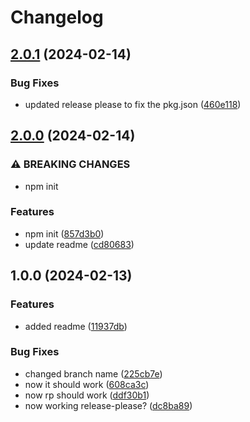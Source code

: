 # Changelog

## [2.0.1](https://github.com/tristan-valar/release-please/compare/v2.0.0...v2.0.1) (2024-02-14)


### Bug Fixes

* updated release please to fix the pkg.json ([460e118](https://github.com/tristan-valar/release-please/commit/460e1181362481216a74e406969746c3c56248a1))

## [2.0.0](https://github.com/tristan-valar/release-please/compare/v1.0.0...v2.0.0) (2024-02-14)


### ⚠ BREAKING CHANGES

* npm init

### Features

* npm init ([857d3b0](https://github.com/tristan-valar/release-please/commit/857d3b01696d0a8511e48113b606f51f00fe3faa))
* update readme ([cd80683](https://github.com/tristan-valar/release-please/commit/cd80683f75ee8be5e3d7989cf708818a15185c3b))

## 1.0.0 (2024-02-13)


### Features

* added readme ([11937db](https://github.com/tristan-valar/release-please/commit/11937db61afd37c38bcf94e1f985a6f68dcd882c))


### Bug Fixes

* changed branch name ([225cb7e](https://github.com/tristan-valar/release-please/commit/225cb7e454e724cded605a1ec5d0bab3cd909e99))
* now it should work ([608ca3c](https://github.com/tristan-valar/release-please/commit/608ca3ca2d09a0a591360db8f1677ede25b01352))
* now rp should work ([ddf30b1](https://github.com/tristan-valar/release-please/commit/ddf30b1ef03ad93cba82ceae823c73679be8c04e))
* now working release-please? ([dc8ba89](https://github.com/tristan-valar/release-please/commit/dc8ba890a9551d323c66c25c3bc069f7d5026ad5))
